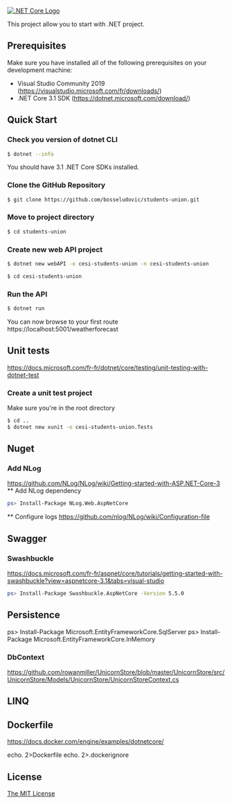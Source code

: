 [![.NET Core Logo](https://dotnet.microsoft.com/static/images/redesign/downloads-dot-net-core.svg?v=U_8I9gzFF2Cqi5zUNx-kHJuou_BWNurkhN_kSm3mCmo)](http://meanjs.org/)

This project allow you to start with .NET project.

## Prerequisites
Make sure you have installed all of the following prerequisites on your development machine:
* Visual Studio Community 2019 (https://visualstudio.microsoft.com/fr/downloads/)
* .NET Core 3.1 SDK (https://dotnet.microsoft.com/download/)

## Quick Start
### Check you version of dotnet CLI
```bash
$ dotnet --info
```
You should have 3.1 .NET Core SDKs installed.
### Clone the GitHub Repository
```bash
$ git clone https://github.com/bosseludovic/students-union.git
```
### Move to project directory
```bash
$ cd students-union
```
### Create new web API project
```bash
$ dotnet new webAPI -o cesi-students-union -n cesi-students-union
```
```bash
$ cd cesi-students-union
```
### Run the API
```bash
$ dotnet run
```
You can now browse to your first route
https://localhost:5001/weatherforecast

## Unit tests
https://docs.microsoft.com/fr-fr/dotnet/core/testing/unit-testing-with-dotnet-test
### Create a unit test project
Make sure you're in the root directory
```bash
$ cd ..
$ dotnet new xunit -o cesi-students-union.Tests
```

## Nuget
### Add NLog
https://github.com/NLog/NLog/wiki/Getting-started-with-ASP.NET-Core-3
** Add NLog dependency
```bash
ps> Install-Package NLog.Web.AspNetCore
```
** Configure logs
https://github.com/nlog/NLog/wiki/Configuration-file    

## Swagger

### Swashbuckle

https://docs.microsoft.com/fr-fr/aspnet/core/tutorials/getting-started-with-swashbuckle?view=aspnetcore-3.1&tabs=visual-studio

```bash
ps> Install-Package Swashbuckle.AspNetCore -Version 5.5.0
```

## Persistence

ps> Install-Package Microsoft.EntityFrameworkCore.SqlServer
ps> Install-Package Microsoft.EntityFrameworkCore.InMemory

### DbContext
https://github.com/rowanmiller/UnicornStore/blob/master/UnicornStore/src/UnicornStore/Models/UnicornStore/UnicornStoreContext.cs

## LINQ

## Dockerfile
https://docs.docker.com/engine/examples/dotnetcore/

echo. 2>Dockerfile
echo. 2>.dockerignore

## License
[The MIT License](LICENSE.md)
